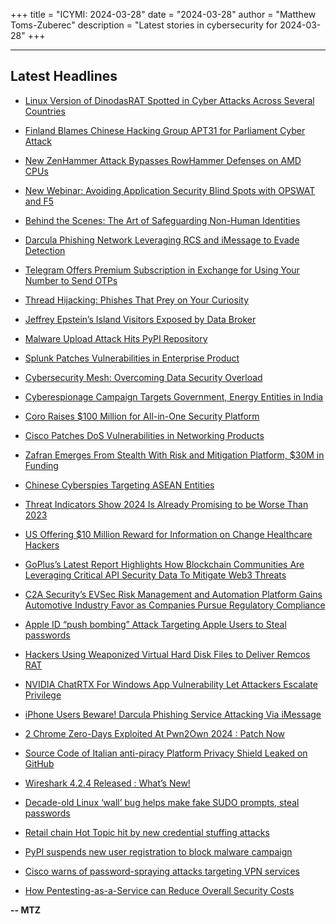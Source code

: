 +++
title = "ICYMI: 2024-03-28"
date = "2024-03-28"
author = "Matthew Toms-Zuberec"
description = "Latest stories in cybersecurity for 2024-03-28"
+++

---------------------------------------------------------------------------
## Latest Headlines
- [Linux Version of DinodasRAT Spotted in Cyber Attacks Across Several Countries](https://thehackernews.com/2024/03/linux-version-of-dinodasrat-spotted-in.html)

- [Finland Blames Chinese Hacking Group APT31 for Parliament Cyber Attack](https://thehackernews.com/2024/03/finland-blames-chinese-hacking-group.html)

- [New ZenHammer Attack Bypasses RowHammer Defenses on AMD CPUs](https://thehackernews.com/2024/03/new-zenhammer-attack-bypasses-rowhammer.html)

- [New Webinar: Avoiding Application Security Blind Spots with OPSWAT and F5](https://thehackernews.com/2024/03/new-webinar-avoiding-application.html)

- [Behind the Scenes: The Art of Safeguarding Non-Human Identities](https://thehackernews.com/2024/03/behind-scenes-art-of-safeguarding-non.html)

- [Darcula Phishing Network Leveraging RCS and iMessage to Evade Detection](https://thehackernews.com/2024/03/darcula-phishing-network-leveraging-rcs.html)

- [Telegram Offers Premium Subscription in Exchange for Using Your Number to Send OTPs](https://thehackernews.com/2024/03/telegram-offers-premium-subscription-in.html)

- [Thread Hijacking: Phishes That Prey on Your Curiosity](https://krebsonsecurity.com/2024/03/thread-hijacking-phishes-that-prey-on-your-curiosity/)

- [Jeffrey Epstein’s Island Visitors Exposed by Data Broker](https://www.wired.com/story/jeffrey-epstein-island-visitors-data-broker-leak/)

- [Malware Upload Attack Hits PyPI Repository](https://www.securityweek.com/malware-upload-attack-hits-pypi-repository/)

- [Splunk Patches Vulnerabilities in Enterprise Product](https://www.securityweek.com/splunk-patches-vulnerabilities-in-enterprise-product/)

- [Cybersecurity Mesh: Overcoming Data Security Overload](https://www.securityweek.com/cybersecurity-mesh-overcoming-data-security-overload/)

- [Cyberespionage Campaign Targets Government, Energy Entities in India](https://www.securityweek.com/cyberespionage-campaign-targets-government-energy-entities-in-india/)

- [Coro Raises $100 Million for All-in-One Security Platform](https://www.securityweek.com/coro-raises-100-million-for-all-in-one-security-platform/)

- [Cisco Patches DoS Vulnerabilities in Networking Products](https://www.securityweek.com/cisco-patches-dos-vulnerabilities-in-networking-products/)

- [Zafran Emerges From Stealth With Risk and Mitigation Platform, $30M in Funding](https://www.securityweek.com/zafran-emerges-from-stealth-with-risk-and-mitigation-platform-30m-in-funding/)

- [Chinese Cyberspies Targeting ASEAN Entities](https://www.securityweek.com/chinese-cyberspies-targeting-asean-entities/)

- [Threat Indicators Show 2024 Is Already Promising to be Worse Than 2023](https://www.securityweek.com/threat-indicators-show-2024-is-already-promising-to-be-worse-than-2023/)

- [US Offering $10 Million Reward for Information on Change Healthcare Hackers](https://www.securityweek.com/us-offering-10-million-reward-for-information-on-change-healthcare-hackers/)

- [GoPlus’s Latest Report Highlights How Blockchain Communities Are Leveraging Critical API Security Data To Mitigate Web3 Threats](https://cybersecuritynews.com/gopluss/)

- [C2A Security’s EVSec Risk Management and Automation Platform Gains Automotive Industry Favor as Companies Pursue Regulatory Compliance](https://cybersecuritynews.com/2a-securitys-evsec-risk-management-and-automation-platform/)

- [Apple ID “push bombing” Attack Targeting Apple Users to Steal passwords](https://cybersecuritynews.com/apple-id-push-bombing-attack/)

- [Hackers Using Weaponized Virtual Hard Disk Files to Deliver Remcos RAT](https://cybersecuritynews.com/deliver-remcos-rat/)

- [NVIDIA ChatRTX For Windows App Vulnerability Let Attackers Escalate Privilege](https://cybersecuritynews.com/nvidia-chatrtx-app-vulnerability/)

- [iPhone Users Beware! Darcula Phishing Service Attacking Via iMessage](https://cybersecuritynews.com/darcula-phishing-service/)

- [2 Chrome Zero-Days Exploited At Pwn2Own 2024 : Patch Now](https://cybersecuritynews.com/chrome-zero-days-pwn2own-2024-patch-now/)

- [Source Code of Italian anti-piracy Platform Privacy Shield Leaked on GitHub](https://cybersecuritynews.com/source-code-leaked/)

- [Wireshark 4.2.4 Released : What’s New!](https://cybersecuritynews.com/wireshark-4-2-4/)

- [Decade-old Linux ‘wall’ bug helps make fake SUDO prompts, steal passwords](https://www.bleepingcomputer.com/news/security/decade-old-linux-wall-bug-helps-make-fake-sudo-prompts-steal-passwords/)

- [Retail chain Hot Topic hit by new credential stuffing attacks](https://www.bleepingcomputer.com/news/security/retail-chain-hot-topic-hit-by-new-credential-stuffing-attacks/)

- [PyPI suspends new user registration to block malware campaign](https://www.bleepingcomputer.com/news/security/pypi-suspends-new-user-registration-to-block-malware-campaign/)

- [Cisco warns of password-spraying attacks targeting VPN services](https://www.bleepingcomputer.com/news/security/cisco-warns-of-password-spraying-attacks-targeting-vpn-services/)

- [How Pentesting-as-a-Service can Reduce Overall Security Costs](https://www.bleepingcomputer.com/news/security/how-pentesting-as-a-service-can-reduce-overall-security-costs/)

**-- MTZ**